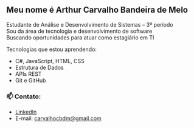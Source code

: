 ## Meu nome é Arthur Carvalho Bandeira de Melo

Estudante de Análise e Desenvolvimento de Sistemas – 3º período  
Sou da área de tecnologia e desenvolvimento de software  
Buscando oportunidades para atuar como estagiário em TI

Tecnologias que estou aprendendo:
- C#, JavaScript, HTML, CSS
- Estrutura de Dados
- APIs REST
- Git e GitHub

### 📫 Contato:
- [LinkedIn](https://linkedin.com/in/arthur-carvalho-bandeira-de-melo)
- E-mail: carvalhocbdm@gmail.com
